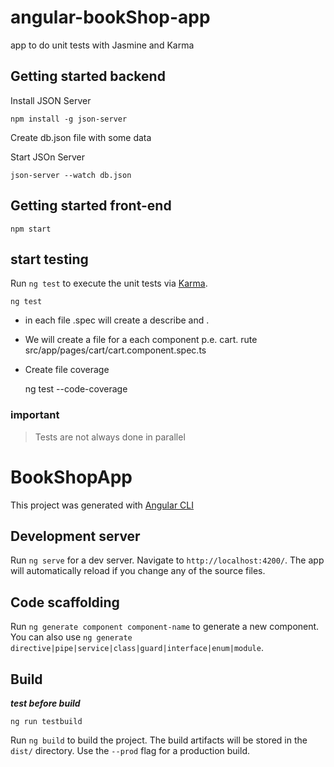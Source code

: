 # angular-bookShop-app
app to do unit tests with Jasmine and Karma

## Getting started backend

Install JSON Server

    npm install -g json-server

Create db.json file with some data

Start JSOn Server

    json-server --watch db.json

## Getting started front-end

    npm start

## start testing

Run `ng test` to execute the unit tests via [Karma](https://karma-runner.github.io).

    ng test

- in each file .spec will create a describe and .
- We will create a file for a each component p.e. cart.
     rute src/app/pages/cart/cart.component.spec.ts
- Create file coverage
  
    ng test --code-coverage

### important ###

>Tests are not always done in parallel

# BookShopApp

This project was generated with [Angular CLI](https://github.com/angular/angular-cli)

## Development server

Run `ng serve` for a dev server. Navigate to `http://localhost:4200/`. The app will automatically reload if you change any of the source files.

## Code scaffolding

Run `ng generate component component-name` to generate a new component. You can also use `ng generate directive|pipe|service|class|guard|interface|enum|module`.

## Build

***test before build***

`ng run testbuild`

Run `ng build` to build the project. The build artifacts will be stored in the `dist/` directory. Use the `--prod` flag for a production build.


